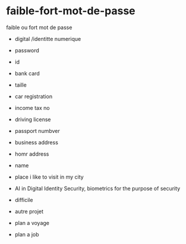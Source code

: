# faible-fort-mot-de-passe
faible ou fort mot de passe
- digital /identitte numerique
- password
- id
- bank card
- taille
- car registration
- income tax no
- driving license
- passport numbver
- business address
- homr address
- name

- place i like to visit in my city
- AI in Digital Identity Security, biometrics for the purpose of security
- difficile
- autre projet
- plan a voyage
- plan a job
